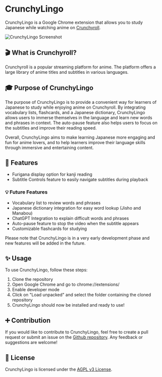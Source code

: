 # CrunchyLingo

CrunchyLingo is a Google Chrome extension that allows you to study Japanese while watching anime on [Crunchyroll](https://www.crunchyroll.com/).

![CrunchyLingo Screenshot](https://user-images.githubusercontent.com/50197635/225587918-ced4b72e-923a-44d5-b575-89cfd49636e6.png)

## 🎬 What is Crunchyroll?

Crunchyroll is a popular streaming platform for anime. The platform offers a large library of anime titles and subtitles in various languages.

## 🎓 Purpose of CrunchyLingo

The purpose of CrunchyLingo is to provide a convenient way for learners of Japanese to study while enjoying anime on Crunchyroll. By integrating vocabulary lists, flashcards, and a Japanese dictionary, CrunchyLingo allows users to immerse themselves in the language and learn new words and phrases in context. The auto-pause feature also helps users to focus on the subtitles and improve their reading speed.

Overall, CrunchyLingo aims to make learning Japanese more engaging and fun for anime lovers, and to help learners improve their language skills through immersive and entertaining content.

## 🌟 Features

- Furigana display option for kanji reading
- Subtitle Controls feature to easily navigate subtitles during playback

### 💡 Future Features

- Vocabulary list to review words and phrases
- Japanese dictionary integration for easy word lookup (Jisho and Manabou)
- ChatGPT Integration to explain difficult words and phrases
- Auto-pause feature to stop the video when the subtitle appears
- Customizable flashcards for studying

Please note that CrunchyLingo is in a very early development phase and new features will be added in the future.

## ✨ Usage

To use CrunchyLingo, follow these steps:

1. Clone the repository
2. Open Google Chrome and go to chrome://extensions/
3. Enable developer mode
4. Click on "Load unpacked" and select the folder containing the cloned repository
5. CrunchyLingo should now be installed and ready to use!

## ➕ Contribution

If you would like to contribute to CrunchyLingo, feel free to create a pull request or submit an issue on the [Github repository](https://github.com/vitorvargas96/CrunchyLingo). Any feedback or suggestions are welcome!

## 📝 License

CrunchyLingo is licensed under the [AGPL v3 License](https://opensource.org/licenses/AGPL-3.0).
